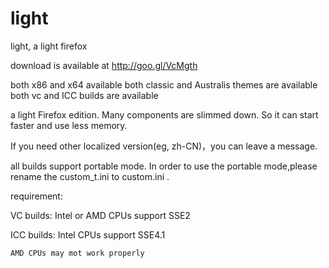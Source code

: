 light
=====

light, a light firefox


download is available at http://goo.gl/VcMgth

both x86 and x64 available
both classic and Australis themes are available
both vc and ICC builds are available



a light Firefox edition. Many components are slimmed down. So it can start faster and use less memory.

If you need other localized version(eg, zh-CN)，you can leave a message.


all builds support portable mode. In order to use the portable mode,please rename the custom_t.ini to custom.ini .


requirement:

VC builds: Intel or AMD CPUs support SSE2

ICC builds: Intel CPUs support SSE4.1

    AMD CPUs may mot work properly 
